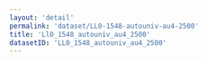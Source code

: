 ```yaml
---
layout: 'detail'
permalink: 'dataset/LL0-1548-autouniv-au4-2500'
title: 'Ll0_1548_autouniv_au4_2500'
datasetID: 'LL0_1548_autouniv_au4_2500'
---
```

